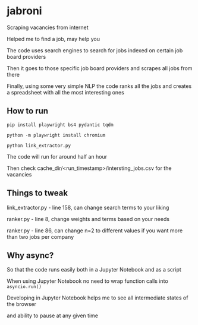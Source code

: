 # jabroni

Scraping vacancies from internet

Helped me to find a job, may help you

The code uses search engines to search for jobs indexed on certain job board providers

Then it goes to those specific job board providers and scrapes all jobs from there

Finally, using some very simple NLP the code ranks all the jobs and creates a spreadsheet with all the most interesting ones

## How to run
```
pip install playwright bs4 pydantic tqdm

python -m playwright install chromium

python link_extractor.py
```

The code will run for around half an hour

Then check cache_dir/<run_timestamp>/intersting_jobs.csv for the vacancies

## Things to tweak

link_extractor.py - line 158, can change search terms to your liking

ranker.py - line 8, change weights and terms based on your needs

ranker.py - line 86, can change n=2 to different values if you want more than two jobs per company

## Why async?

So that the code runs easily both in a Jupyter Notebook and as a script

When using Jupyter Notebook no need to wrap function calls into ```asyncio.run()```

Developing in Jupyter Notebook helps me to see all intermediate states of the browser

and ability to pause at any given time
